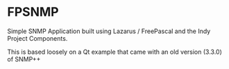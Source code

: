 # FPSNMP

Simple SNMP Application built using Lazarus / FreePascal
and the Indy Project Components.

This is based loosely on a Qt example that came with an old version (3.3.0) of SNMP++
